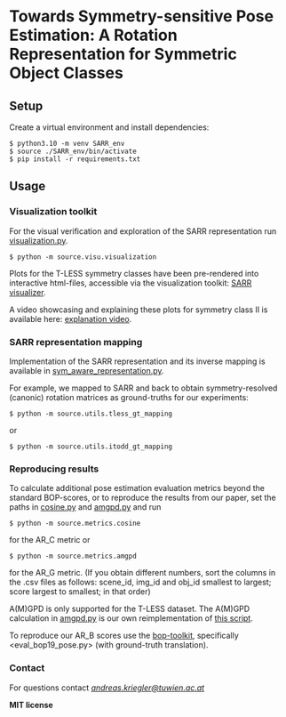 # Towards Symmetry-sensitive Pose Estimation: A Rotation Representation for Symmetric Object Classes

## Setup
Create a virtual environment and install dependencies:
```
$ python3.10 -m venv SARR_env
$ source ./SARR_env/bin/activate
$ pip install -r requirements.txt
```

## Usage
### Visualization toolkit
For the  visual verification and exploration of the SARR representation run [visualization.py](source/visu/visualization.py).

```
$ python -m source.visu.visualization
```

Plots for the T-LESS symmetry classes have been pre-rendered into interactive html-files, accessible via the visualization toolkit:  [SARR visualizer](https://akriegler.github.io/SARR/).

A video showcasing and explaining these plots for symmetry class II is available here: [explanation video](video/supplementary_video_visualization-toolkit_T-LESS_symmetry_II.mp4).


###  SARR representation mapping
Implementation of the SARR representation and its inverse mapping is available in [sym_aware_representation.py](source/SARR/sym_aware_representation.py).

For example, we mapped to SARR and back to obtain symmetry-resolved (canonic) rotation matrices as ground-truths for our experiments:
```
$ python -m source.utils.tless_gt_mapping
```
or
```
$ python -m source.utils.itodd_gt_mapping
```

### Reproducing results
To calculate additional pose estimation evaluation metrics beyond the standard BOP-scores, or to reproduce the results from our paper, set the paths in [cosine.py](source/metrics/cosine.py) and [amgpd.py](source/metrics/amgpd.py) and run
```
$ python -m source.metrics.cosine
```
for the AR_C metric or 
```
$ python -m source.metrics.amgpd
```
for the AR_G metric. (If you obtain different numbers, sort the columns in the .csv files as follows: scene_id, img_id and obj_id smallest to largest; score largest to smallest; in that order)

A(M)GPD is only supported for the T-LESS dataset. The A(M)GPD calculation in [amgpd.py](source/metrics/amgpd.py) is our own reimplementation of [this script](https://github.com/GANWANSHUI/ES6D/blob/master/lib/tless_gadd_evaluator.py).

To reproduce our AR_B scores use the [bop-toolkit](https://github.com/thodan/bop_toolkit), specifically <eval_bop19_pose.py> (with ground-truth translation).

### Contact
For questions contact *andreas.kriegler@tuwien.ac.at*

**MIT license**